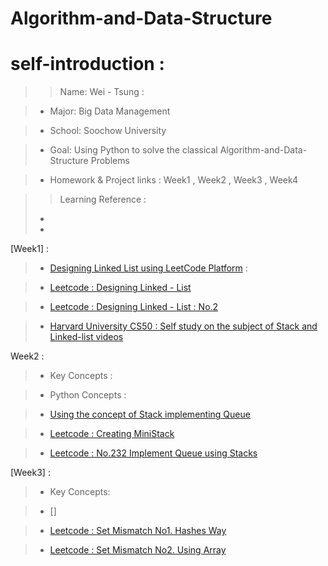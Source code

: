 # Algorithm-and-Data-Structure

# self-introduction :



>> Name: Wei - Tsung :

>- Major: Big Data Management

>- School: Soochow University

>- Goal: Using Python to solve the classical Algorithm-and-Data-Structure Problems


>- Homework & Project links :
Week1 ,  Week2 , Week3 , Week4

>> Learning Reference : 
> - []() 
> - []()


[Week1] :

> - [Designing Linked List using LeetCode Platform](https://leetcode.com/problems/design-linked-list/) :

> - [Leetcode : Designing Linked - List](https://github.com/Wei-Tsung/Algorithm-and-Data-Structure/blob/master/Designing%20%20Linked%20-%20list.ipynb)

> - [Leetcode : Designing Linked - List : No.2](https://github.com/Wei-Tsung/Algorithm-and-Data-Structure/blob/master/Leetcode%20-%20Design%20Linked-list%20No2.ipynb)

> - [Harvard University CS50 : Self study on the subject of Stack and Linked-list videos]()


Week2 :
> - Key Concepts :

> - Python Concepts :

> - [Using the concept of Stack implementing Queue](https://leetcode.com/problems/implement-queue-using-stacks/)


> - [Leetcode : Creating MiniStack](https://github.com/Wei-Tsung/Algorithm-and-Data-Structure/blob/master/Leetcode%20Data%20Structure%20-%20MiniStack.ipynb)

> - [Leetcode : No.232 Implement Queue using Stacks](https://github.com/Wei-Tsung/Algorithm-and-Data-Structure/blob/master/Leetcode%20-No.232.%20Implement%20Queue%20using%20Stacks.ipynb)

[Week3] :

> - Key Concepts:

> - []

> - [Leetcode : Set Mismatch No1. Hashes Way](https://github.com/Wei-Tsung/Algorithm-and-Data-Structure/blob/master/645.%20Set%20Mismatch.ipynb)

> - [Leetcode : Set Mismatch No2. Using Array]()

